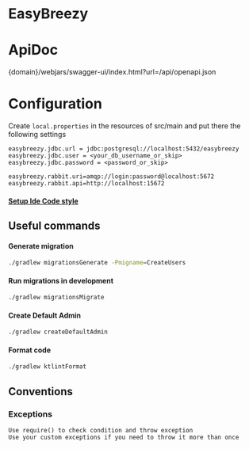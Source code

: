 # EasyBreezy
# ApiDoc
{domain}/webjars/swagger-ui/index.html?url=/api/openapi.json

# Configuration

Create ```local.properties``` in the resources of src/main and put there the following settings

```
easybreezy.jdbc.url = jdbc:postgresql://localhost:5432/easybreezy
easybreezy.jdbc.user = <your_db_username_or_skip>
easybreezy.jdbc.password = <password_or_skip>

easybreezy.rabbit.uri=amqp://login:password@localhost:5672
easybreezy.rabbit.api=http://localhost:15672
```

#### [Setup Ide Code style](https://github.com/pinterest/ktlint#option-3)

## Useful commands

#### Generate migration

```bash
./gradlew migrationsGenerate -Pmigname=CreateUsers
```

#### Run migrations in development

```bash
./gradlew migrationsMigrate
```

#### Create Default Admin

```bash
./gradlew createDefaultAdmin
```

#### Format code
```bash
./gradlew ktlintFormat
```


## Conventions
### Exceptions
```
Use require() to check condition and throw exception
Use your custom exceptions if you need to throw it more than once
```
